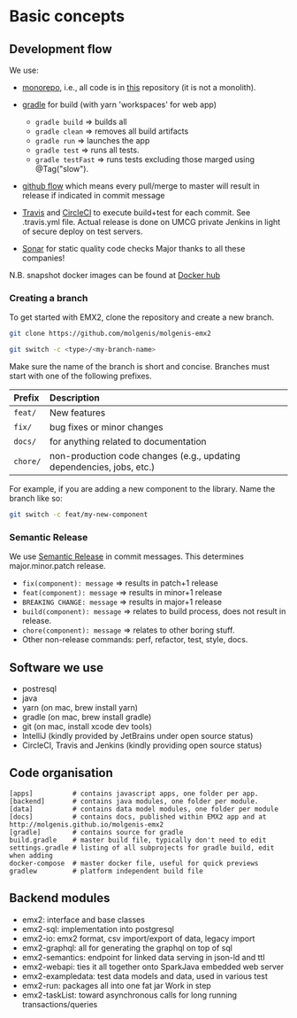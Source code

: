 # Basic concepts

## Development flow

We use:

* [monorepo](https://en.wikipedia.org/wiki/Monorepo), i.e., all code is in [this](http://github.com/molgenis/molgenis-emx2) repository (it is not a monolith).
* [gradle](https://gradle.org/) for build (with yarn 'workspaces' for web app)
    * `gradle build` => builds all
    * `gradle clean` => removes all build artifacts
    * `gradle run` => launches the app
    * `gradle test` => runs all tests.
    * `gradle testFast` => runs tests excluding those marged using @Tag("slow").

* [github flow](https://guides.github.com/introduction/flow/) which means every pull/merge to master will result in release if indicated in commit message
* [Travis](https://travis-ci.org/molgenis/molgenis-emx2) and [CircleCI](https://travis-ci.org/molgenis/molgenis-emx2) to execute build+test for each commit. See .travis.yml file. Actual release is done on UMCG private Jenkins in light of secure deploy on test servers.
* [Sonar](https://sonarcloud.io/dashboard?id=molgenis_molgenis-emx2) for static quality code checks Major thanks to all these companies!
  
N.B. snapshot docker images can be found at [Docker hub](https://hub.docker.com/repository/docker/molgenis/emx2-snapshot)

### Creating a branch

To get started with EMX2, clone the repository and create a new branch.

```bash
git clone https://github.com/molgenis/molgenis-emx2

git switch -c <type>/<my-branch-name>
```

Make sure the name of the branch is short and concise. Branches must start with one of the following prefixes.

| Prefix   | Description                                                           |
|:---------|:----------------------------------------------------------------------|
| `feat/`  | New features                                                          |
| `fix/`   | bug fixes or minor changes                                            |
| `docs/`  | for anything related to documentation                                 |
| `chore/` | non-production code changes (e.g., updating dependencies, jobs, etc.) |

For example, if you are adding a new component to the library. Name the branch like so:

```bash
git switch -c feat/my-new-component
```

### Semantic Release

We use [Semantic Release](https://github.com/semantic-release/semantic-release) in commit messages. This determines major.minor.patch release.

* `fix(component): message` => results in patch+1 release
* `feat(component): message` => results in minor+1 release
* `BREAKING CHANGE: message` => results in major+1 release
* `build(component): message` => relates to build process, does not result in release.
* `chore(component): message` => relates to other boring stuff.
* Other non-release commands: perf, refactor, test, style, docs.


## Software we use

* postresql
* java
* yarn (on mac, brew install yarn)
* gradle (on mac, brew install gradle)
* git (on mac, install xcode dev tools)
* IntelliJ (kindly provided by JetBrains under open source status)
* CircleCI, Travis and Jenkins (kindly providing open source status)

## Code organisation

```text
[apps]          # contains javascript apps, one folder per app.
[backend]       # contains java modules, one folder per module. 
[data]          # contains data model modules, one folder per module
[docs]          # contains docs, published within EMX2 app and at http://molgenis.github.io/molgenis-emx2
[gradle]        # contains source for gradle
build.gradle    # master build file, typically don't need to edit
settings.gradle # listing of all subprojects for gradle build, edit when adding
docker-compose  # master docker file, useful for quick previews
gradlew         # platform independent build file
```

## Backend modules

* emx2: interface and base classes
* emx2-sql: implementation into postgresql
* emx2-io: emx2 format, csv import/export of data, legacy import
* emx2-graphql: all for generating the graphql on top of sql
* emx2-semantics: endpoint for linked data serving in json-ld and ttl
* emx2-webapi: ties it all together onto SparkJava embedded web server
* emx2-exampledata: test data models and data, used in various test
* emx2-run: packages all into one fat jar Work in step
* emx2-taskList: toward asynchronous calls for long running transactions/queries
